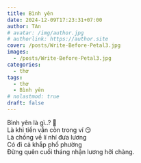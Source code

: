 ```yaml
---
title: Bình yên
date: 2024-12-09T17:23:31+07:00
author: TAn
# avatar: /img/author.jpg
# authorlink: https://author.site
cover: /posts/Write-Before-Petal3.jpg
images:
  - /posts/Write-Before-Petal3.jpg
categories:
  - thơ
tags:
  - thơ
  - Bình yên
# nolastmod: true
draft: false
---
```


Bình yên là gì..? 🤨  
Là khi tiền vẫn còn trong ví 😏  
Là chồng về lí nhí đưa lương  
Có đi cả khắp phố phường  
Đừng quên cuối tháng nhận lương hỡi chàng.